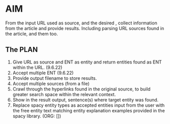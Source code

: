
# AIM
From the input URL used as source, and the desired <context>, collect information from the article and provide results.
Including parsing URL sources found in the article, and them too.

## The PLAN
1. Give URL as source and ENT as entity and return entities found as ENT within the URL. (9.6.22)
2. Accept multiple ENT (9.6.22)
3. Provide output filename to store results.
4. Accept multiple sources (from a file)
5. Crawl through the hyperlinks found in the original source, to build greater search space within the relevant context.
6. Show in the result output, sentence(s) where target entity was found.
7. Replace spacy entity types as accepted entities input from the user with the free entity text matching entity explanation examples provided in the spacy library. (ORG: [])